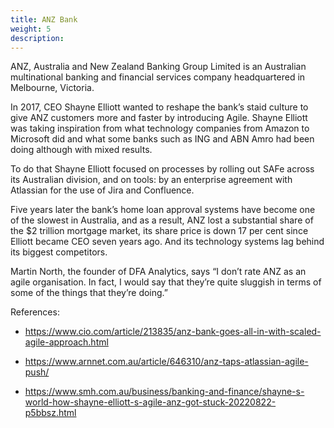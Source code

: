 ```yaml
---
title: ANZ Bank
weight: 5
description: 
---
```


ANZ, Australia and New Zealand Banking Group Limited is an Australian multinational banking and financial services company headquartered in Melbourne, Victoria.

In 2017, CEO Shayne Elliott wanted to reshape the bank’s staid culture to give ANZ customers more and faster by introducing Agile. Shayne Elliott was taking inspiration from what technology companies from Amazon to Microsoft did and what some banks such as ING and ABN Amro had been doing although with mixed results.

To do that Shayne Elliott focused on processes by rolling out SAFe across its Australian division, and on tools: by an enterprise agreement with Atlassian for the use of Jira and Confluence.

Five years later the bank’s home loan approval systems have become one of the slowest in Australia, and as a result, ANZ lost a substantial share of the $2 trillion mortgage market, its share price is down 17 per cent since Elliott became CEO seven years ago. And its technology systems lag behind its biggest competitors.

Martin North, the founder of DFA Analytics, says “I don’t rate ANZ as an agile organisation. In fact, I would say that they’re quite sluggish in terms of some of the things that they’re doing.”

References:

- https://www.cio.com/article/213835/anz-bank-goes-all-in-with-scaled-agile-approach.html 

- https://www.arnnet.com.au/article/646310/anz-taps-atlassian-agile-push/ 

- https://www.smh.com.au/business/banking-and-finance/shayne-s-world-how-shayne-elliott-s-agile-anz-got-stuck-20220822-p5bbsz.html 